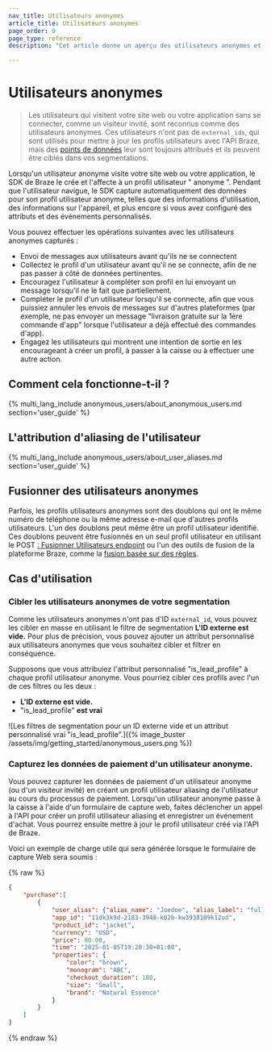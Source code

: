 ```yaml
---
nav_title: Utilisateurs anonymes
article_title: Utilisateurs anonymes
page_order: 0
page_type: reference
description: "Cet article donne un aperçu des utilisateurs anonymes et des alias d'utilisateurs, en soulignant leur importance et la manière dont ils peuvent être exploités dans vos messages."

---
```


# Utilisateurs anonymes

> Les utilisateurs qui visitent votre site web ou votre application sans se connecter, comme un visiteur invité, sont reconnus comme des utilisateurs anonymes. Ces utilisateurs n'ont pas de `external_ids`, qui sont utilisés pour mettre à jour les profils utilisateurs avec l'API Braze, mais des [points de données]({{site.baseurl}}/user_guide/data/data_points/) leur sont toujours attribués et ils peuvent être ciblés dans vos segmentations.

Lorsqu'un utilisateur anonyme visite votre site web ou votre application, le SDK de Braze le crée et l'affecte à un profil utilisateur " anonyme ". Pendant que l'utilisateur navigue, le SDK capture automatiquement des données pour son profil utilisateur anonyme, telles que des informations d'utilisation, des informations sur l'appareil, et plus encore si vous avez configuré des attributs et des événements personnalisés.

Vous pouvez effectuer les opérations suivantes avec les utilisateurs anonymes capturés :

- Envoi de messages aux utilisateurs avant qu'ils ne se connectent
- Collectez le profil d'un utilisateur avant qu'il ne se connecte, afin de ne pas passer à côté de données pertinentes.
- Encouragez l'utilisateur à compléter son profil en lui envoyant un message lorsqu'il ne le fait que partiellement.
- Compléter le profil d'un utilisateur lorsqu'il se connecte, afin que vous puissiez annuler les envois de messages sur d'autres plateformes (par exemple, ne pas envoyer un message "livraison gratuite sur la 1ère commande d'app" lorsque l'utilisateur a déjà effectué des commandes d'app).
- Engagez les utilisateurs qui montrent une intention de sortie en les encourageant à créer un profil, à passer à la caisse ou à effectuer une autre action.

## Comment cela fonctionne-t-il ?

{% multi_lang_include anonymous_users/about_anonymous_users.md section='user_guide' %}

## L'attribution d'aliasing de l'utilisateur

{% multi_lang_include anonymous_users/about_user_aliases.md section='user_guide' %}

## Fusionner des utilisateurs anonymes  

Parfois, les profils utilisateurs anonymes sont des doublons qui ont le même numéro de téléphone ou la même adresse e-mail que d'autres profils utilisateurs. L'un des doublons peut même être un profil utilisateur identifié. Ces doublons peuvent être fusionnés en un seul profil utilisateur en utilisant le POST [: Fusionner Utilisateurs endpoint]({{site.baseurl}}/api/endpoints/user_data/post_users_merge/) ou l'un des outils de fusion de la plateforme Braze, comme la [fusion basée sur des règles]({{site.baseurl}}/user_guide/engagement_tools/segments/user_profiles/duplicate_users/#rules-based-merging).

## Cas d'utilisation

### Cibler les utilisateurs anonymes de votre segmentation

Comme les utilisateurs anonymes n'ont pas d'ID `external_id`, vous pouvez les cibler en masse en utilisant le filtre de segmentation **L'ID externe est vide.** Pour plus de précision, vous pouvez ajouter un attribut personnalisé aux utilisateurs anonymes que vous souhaitez cibler et filtrer en conséquence.

Supposons que vous attribuiez l'attribut personnalisé "is_lead_profile" à chaque profil utilisateur anonyme. Vous pourriez cibler ces profils avec l'un de ces filtres ou les deux :

- **L'ID externe est vide.**
- "is_lead_profile" **est vrai**

\![Les filtres de segmentation pour un ID externe vide et un attribut personnalisé vrai "is_lead_profile".]({% image_buster /assets/img/getting_started/anonymous_users.png %})

### Capturez les données de paiement d'un utilisateur anonyme.

Vous pouvez capturer les données de paiement d'un utilisateur anonyme (ou d'un visiteur invité) en créant un profil utilisateur aliasing de l'utilisateur au cours du processus de paiement. Lorsqu'un utilisateur anonyme passe à la caisse à l'aide d'un formulaire de capture web, faites déclencher un appel à l'API pour créer un profil utilisateur aliasing et enregistrer un événement d'achat. Vous pourrez ensuite mettre à jour le profil utilisateur créé via l'API de Braze.

Voici un exemple de charge utile qui sera générée lorsque le formulaire de capture Web sera soumis :

{% raw %}
```json
{
    "purchase":[
        {
            "user_alias": {"alias_name": "Joedoe", "alias_label": "full_name"},
            "app_id": "11dk3k9d-2183-3948-k02b-kw3938109k12od",
            "product_id": "jacket",
            "currency": "USD",
            "price": 80.00,
            "time": "2025-01-05T19:20:30+01:00",
            "properties": {
                "color": "brown",
                "monogram": "ABC",
                "checkout_duration": 180,
                "size": "Small",
                "brand": "Natural Essence"
            }
        }
    ]
}
```
{% endraw %}

